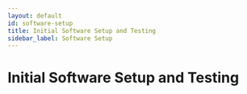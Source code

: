 ```yaml
---
layout: default
id: software-setup
title: Initial Software Setup and Testing
sidebar_label: Software Setup
---
```

# Initial Software Setup and Testing